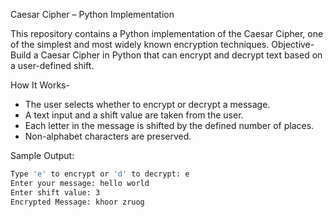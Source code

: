Caesar Cipher – Python Implementation

This repository contains a Python implementation of the Caesar Cipher, one of the simplest and most widely known encryption techniques.
Objective-
Build a Caesar Cipher in Python that can encrypt and decrypt text based on a user-defined shift.

How It Works-

- The user selects whether to encrypt or decrypt a message.  
- A text input and a shift value are taken from the user.  
- Each letter in the message is shifted by the defined number of places.  
- Non-alphabet characters are preserved.

Sample Output:

```bash
Type 'e' to encrypt or 'd' to decrypt: e  
Enter your message: hello world  
Enter shift value: 3  
Encrypted Message: khoor zruog


